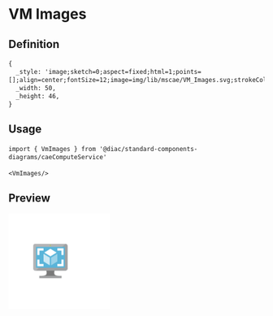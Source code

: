 # VM Images

## Definition

```
{
  _style: 'image;sketch=0;aspect=fixed;html=1;points=[];align=center;fontSize=12;image=img/lib/mscae/VM_Images.svg;strokeColor=none;',
  _width: 50,
  _height: 46,
}
```

## Usage

```
import { VmImages } from '@diac/standard-components-diagrams/caeComputeService'

<VmImages/>
```

## Preview

<img src="./vm-images.png" width="200"/>
